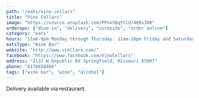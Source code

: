 ```yaml
---
path: "/eats/vino-cellars"
title: "Vino Cellars"
image: "https://source.unsplash.com/PPneSBqfCCU/400x300"
orderops: ["dine-in", "delivery", "curbside", "order online"]
category: "eats"
hours: "11am-9pm Monday through Thursday. 11am-10pm Friday and Saturday"
eatsType: "Wine Bar"
website: "http://www.vcellars.com/"
facebook: "https://www.facebook.com/VinoCellars"
address: "2137 W Republic Rd Springfield, Missouri 65807"
phone: "4178838466"
tags: ["wine bar", "wine", "alcohol"]
---
```


Delivery available via restaurant.
